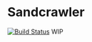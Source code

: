 # Sandcrawler
[![Build Status](https://travis-ci.org/medialab/sandcrawler.svg)](https://travis-ci.org/medialab/sandcrawler)
WIP
